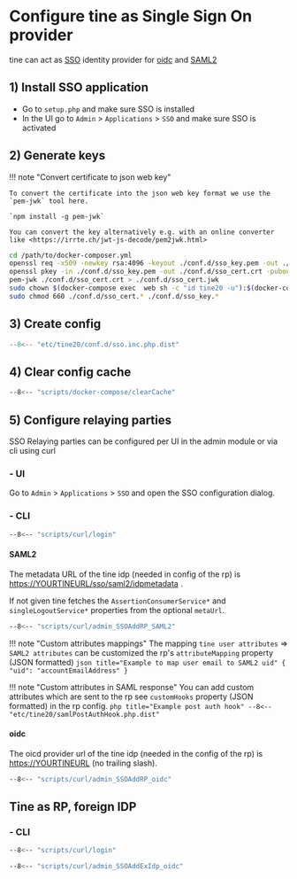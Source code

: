 Configure tine as Single Sign On provider
=
tine can act as [SSO](https://en.wikipedia.org/wiki/Single_sign-on) identity provider for [oidc](https://openid.net/connect/) and [SAML2](https://en.wikipedia.org/wiki/SAML_2.0)

## 1) Install SSO application
* Go to `setup.php` and make sure SSO is installed
* In the UI go to `Admin` > `Applications` > `SSO` and make sure SSO is activated


## 2) Generate keys

!!! note "Convert certificate to json web key"

    To convert the certificate into the json web key format we use the `pem-jwk` tool here.

    `npm install -g pem-jwk`

    You can convert the key alternatively e.g. with an online converter like <https://irrte.ch/jwt-js-decode/pem2jwk.html>

~~~ sh
cd /path/to/docker-composer.yml
openssl req -x509 -newkey rsa:4096 -keyout ./conf.d/sso_key.pem -out ./conf.d/sso_cert.pem -days 730 -nodes -subj '/CN=tine-sso'
openssl pkey -in ./conf.d/sso_key.pem -out ./conf.d/sso_cert.crt -pubout
pem-jwk ./conf.d/sso_cert.crt > ./conf.d/sso_cert.jwk
sudo chown $(docker-compose exec  web sh -c "id tine20 -u"):$(docker-compose exec  web sh -c "id tine20 -g") ./conf.d/sso_*
sudo chmod 660 ./conf.d/sso_cert.* ./conf.d/sso_key.*
~~~

## 3) Create config

``` php title="./conf.d/sso.inc.php"
--8<-- "etc/tine20/conf.d/sso.inc.php.dist"
```

## 4) Clear config cache

``` sh title=""
--8<-- "scripts/docker-compose/clearCache"
```

## 5) Configure relaying parties
SSO Relaying parties can be configured per UI in the admin module or via cli using curl

### - UI
Go to `Admin` > `Applications` > `SSO` and open the SSO configuration dialog.

### - CLI
``` sh title="Login"
--8<-- "scripts/curl/login"
```

#### SAML2
The metadata URL of the tine idp (needed in config of the rp) is <https://YOURTINEURL/sso/saml2/idpmetadata> .

If not given tine fetches the `AssertionConsumerService*` and `singleLogoutService*` properties from the optional `metaUrl`.
``` sh title="Add SAML2 RP"
--8<-- "scripts/curl/admin_SSOAddRP_SAML2"
```
!!! note "Custom attributes mappings"
    The mapping `tine user attributes` => `SAML2 attributes` can be customized the rp's `attributeMapping` property (JSON formatted)
    ``` json title="Example to map user email to SAML2 uid"
    {
        "uid": "accountEmailAddress"
    }
    ```

!!! note "Custom attributes in SAML response"
    You can add custom attributes which are sent to the rp see `customHooks` property (JSON formatted) in the rp config.
    ``` php title="Example post auth hook"
    --8<-- "etc/tine20/samlPostAuthHook.php.dist"
    ```

#### oidc
The oicd provider url of the tine idp (needed in the config of the rp) is <https://YOURTINEURL> (no trailing slash). 
``` sh title="Add oidc RP"
--8<-- "scripts/curl/admin_SSOAddRP_oidc"
```

## Tine as RP, foreign IDP

### - CLI
``` sh title="Login"
--8<-- "scripts/curl/login"
```
``` sh title="Add foreign mock IDP"
--8<-- "scripts/curl/admin_SSOAddExIdp_oidc"
```